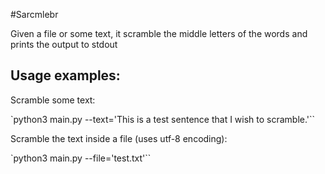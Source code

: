 #Sarcmlebr

Given a file or some text, it scramble the middle letters of the words and prints the output to stdout

## Usage examples:

Scramble some text:

`python3 main.py --text='This is a test sentence that I wish to scramble.'``

Scramble the text inside a file (uses utf-8 encoding):

`python3 main.py --file='test.txt'``
